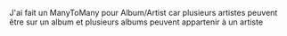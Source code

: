 J'ai fait un ManyToMany pour Album/Artist car plusieurs artistes peuvent être sur un album et plusieurs albums peuvent appartenir à un artiste

